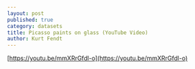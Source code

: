 ```yaml
---
layout: post
published: true
category: datasets
title: Picasso paints on glass (YouTube Video)
author: Kurt Fendt
---
```

[https://youtu.be/mmXRrGfdl-o](https://youtu.be/mmXRrGfdl-o)